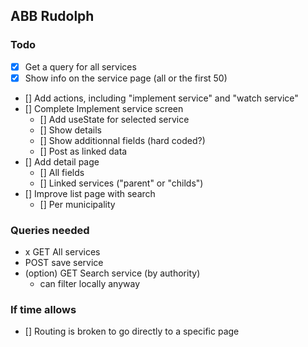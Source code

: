## ABB Rudolph

### Todo

- [x] Get a query for all services
- [x] Show info on the service page (all or the first 50)
- [] Add actions, including "implement service" and "watch service"
- [] Complete Implement service screen
  - [] Add useState for selected service
  - [] Show details
  - [] Show additionnal fields (hard coded?)
  - [] Post as linked data
- [] Add detail page
  - [] All fields
  - [] Linked services ("parent" or "childs")
- [] Improve list page with search
  - [] Per municipality

### Queries needed

- x GET All services
- POST save service
- (option) GET Search service (by authority)
  - can filter locally anyway

### If time allows

- [] Routing is broken to go directly to a specific page